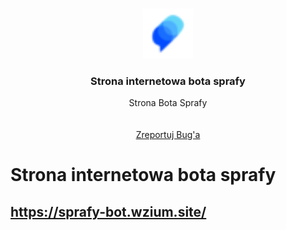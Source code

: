 <br />
<p align="center">
  <a href="sprafy-bot.wzium.site">
    <img src="favicon-32x32.png" alt="Logo" width="80" height="80">
  </a>

  <h3 align="center">Strona internetowa bota sprafy</h3>

  <p align="center">
    Strona Bota Sprafy
    <br />
    <br />
    <br />
  <a href="https://github.com/othneildrew/Best-README-Template/issues">Zreportuj Bug'a</a>

  </p>
</p>

# Strona internetowa bota sprafy
## https://sprafy-bot.wzium.site/

